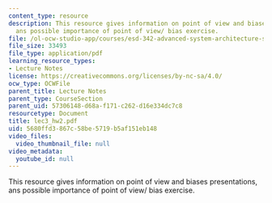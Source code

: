 ```yaml
---
content_type: resource
description: This resource gives information on point of view and biases presentations,
  ans possible importance of point of view/ bias exercise.
file: /ol-ocw-studio-app/courses/esd-342-advanced-system-architecture-spring-2006/5680ffd3867c58be5719b5af151eb148_lec3_hw2.pdf
file_size: 33493
file_type: application/pdf
learning_resource_types:
- Lecture Notes
license: https://creativecommons.org/licenses/by-nc-sa/4.0/
ocw_type: OCWFile
parent_title: Lecture Notes
parent_type: CourseSection
parent_uid: 57306148-d68a-f171-c262-d16e334dc7c8
resourcetype: Document
title: lec3_hw2.pdf
uid: 5680ffd3-867c-58be-5719-b5af151eb148
video_files:
  video_thumbnail_file: null
video_metadata:
  youtube_id: null
---
```

This resource gives information on point of view and biases presentations, ans possible importance of point of view/ bias exercise.